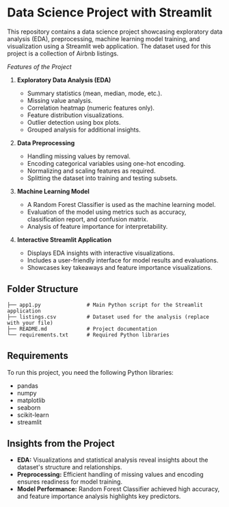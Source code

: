 # Data Science Project with Streamlit

This repository contains a data science project showcasing exploratory data analysis (EDA), preprocessing, machine learning model training, and visualization using a Streamlit web application. The dataset used for this project is a collection of Airbnb listings.

*Features of the Project*

1. **Exploratory Data Analysis (EDA)**
   - Summary statistics (mean, median, mode, etc.).
   - Missing value analysis.
   - Correlation heatmap (numeric features only).
   - Feature distribution visualizations.
   - Outlier detection using box plots.
   - Grouped analysis for additional insights.

2. **Data Preprocessing**
   - Handling missing values by removal.
   - Encoding categorical variables using one-hot encoding.
   - Normalizing and scaling features as required.
   - Splitting the dataset into training and testing subsets.

3. **Machine Learning Model**
   - A Random Forest Classifier is used as the machine learning model.
   - Evaluation of the model using metrics such as accuracy, classification report, and confusion matrix.
   - Analysis of feature importance for interpretability.

4. **Interactive Streamlit Application**
   - Displays EDA insights with interactive visualizations.
   - Includes a user-friendly interface for model results and evaluations.
   - Showcases key takeaways and feature importance visualizations.

## Folder Structure

```
├── app1.py               # Main Python script for the Streamlit application
├── listings.csv          # Dataset used for the analysis (replace with your file)
├── README.md             # Project documentation
└── requirements.txt      # Required Python libraries
```

## Requirements

To run this project, you need the following Python libraries:

- pandas
- numpy
- matplotlib
- seaborn
- scikit-learn
- streamlit



## Insights from the Project

- **EDA:** Visualizations and statistical analysis reveal insights about the dataset's structure and relationships.
- **Preprocessing:** Efficient handling of missing values and encoding ensures readiness for model training.
- **Model Performance:** Random Forest Classifier achieved high accuracy, and feature importance analysis highlights key predictors.


